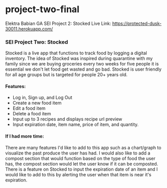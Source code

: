 # project-two-final
Elektra Babian
GA SEI Project 2: Stocked
Live Link: https://protected-dusk-30011.herokuapp.com/



### SEI Project Two: Stocked
Stocked is a live app that functions to track food by logging a digital
inventory. The idea of Stocked was inspired during quarantine with my
family since we are buying groceries every two weeks for five people
it is essential we don't let food get wasted and go bad.
Stocked is user friendly for all age groups but is targeted for
people 20+ years old.


#### Features:
- Log in, Sign up, and Log Out
- Create a new food item
- Edit a food item
- Delete a food item
- Input up to 3 recipes and displays recipe url preview
- Input expiration date, item name, price of item, and quantity.


#### If I had more time:
There are many features I'd like to add to this
app such as a chart/graph to visualize the past produce the user has
had. I would also like to add a compost section that would function
based on the type of food the user has, the compost section would
let the user know if it can be composted. There is a feature on Stocked
to input the expiration date of an item and I would like to add to this
by alerting the user when that item is near it's expiration.
